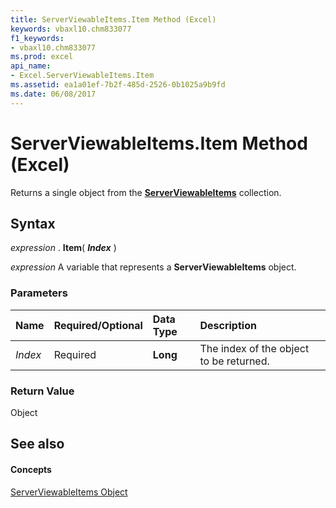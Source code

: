 ```yaml
---
title: ServerViewableItems.Item Method (Excel)
keywords: vbaxl10.chm833077
f1_keywords:
- vbaxl10.chm833077
ms.prod: excel
api_name:
- Excel.ServerViewableItems.Item
ms.assetid: ea1a01ef-7b2f-485d-2526-0b1025a9b9fd
ms.date: 06/08/2017
---
```



# ServerViewableItems.Item Method (Excel)

Returns a single object from the **[ServerViewableItems](serverviewableitems-object-excel.md)** collection.


## Syntax

 _expression_ . **Item**( **_Index_** )

 _expression_ A variable that represents a **ServerViewableItems** object.


### Parameters



|**Name**|**Required/Optional**|**Data Type**|**Description**|
|:-----|:-----|:-----|:-----|
| _Index_|Required| **Long**|The index of the object to be returned.|

### Return Value

Object


## See also


#### Concepts


[ServerViewableItems Object](serverviewableitems-object-excel.md)

